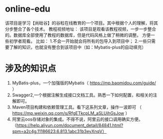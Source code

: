 # online-edu
该项目是学习【尚硅谷】的谷粒在线教育的一个项目。其中根据个人的理解，将其分步整合了各个技术。
教程视频地址：
该项目是观看该教程视频，一步一步整合的。数据库全部使用了教程的数据库，但是代码风格上做了稍微的调整。 方便一些初学者观看。
比如：
1.不会一开始就会将所有的包导入到项目中；
2.一些只需要了解的知识，也就没有整合到该项目中（如：Mybatis-plus的自动填充）  
# 涉及的知识点   
1. MyBatis-plus，一个加强版的Mybatis（ https://mp.baomidou.com/guide/ ）  
2. Swagger2,一个根据注解生成接口文档工具。熟悉一下如何配置，和相关的注解即可。  
3. Maven项目构建和依赖管理工具。看下这系列文章，操作一波即可 （ https://mp.weixin.qq.com/s/RfgETkcpLM_aSLUihGsJow ）
4. 阿里云oos存储对象的集成。不得不说，阿里云的接口调用确实方便。（https://help.aliyun.com/document_detail/84841.html?spm=a2c4g.11186623.6.813.1abc31b3eyXnqV）